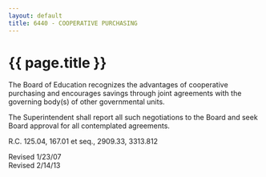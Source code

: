 ```yaml
---
layout: default
title: 6440 - COOPERATIVE PURCHASING
---
```


{{ page.title }}
================

The Board of Education recognizes the advantages of cooperative
purchasing and encourages savings through joint agreements with the
governing body(s) of other governmental units.

The Superintendent shall report all such negotiations to the Board and
seek Board approval for all contemplated agreements.

R.C. 125.04, 167.01 et seq., 2909.33, 3313.812

Revised 1/23/07\
 Revised 2/14/13
